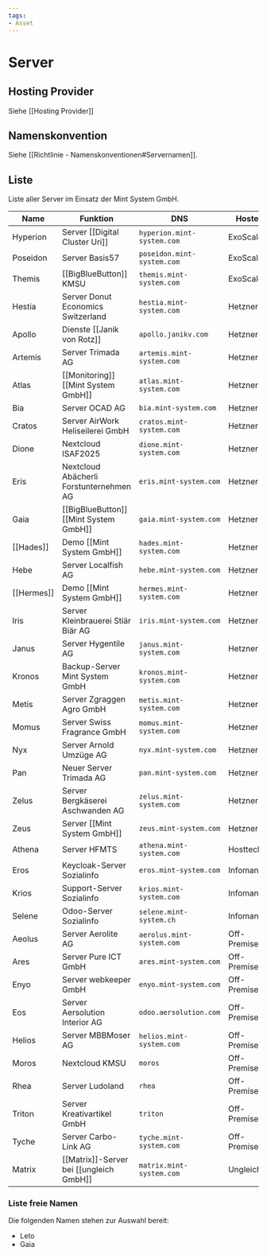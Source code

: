 ```yaml
---
tags:
- Asset
---
```

# Server

## Hosting Provider

Siehe [[Hosting Provider]]

## Namenskonvention

Siehe [[Richtlinie - Namenskonventionen#Servernamen]].

## Liste

Liste aller Server im Einsatz der Mint System GmbH.

| Name       | Funktion                                 | DNS                        | Hoster      |
| ---------- | ---------------------------------------- | -------------------------- | ----------- |
| Hyperion   | Server [[Digital Cluster Uri]]           | `hyperion.mint-system.com` | ExoScale    |
| Poseidon   | Server Basis57                           | `poseidon.mint-system.com` | ExoScale    |
| Themis     | [[BigBlueButton]] KMSU                   | `themis.mint-system.com`   | ExoScale    |
| Hestia     | Server Donut Economics Switzerland       | `hestia.mint-system.com`   | Hetzner     |
| Apollo     | Dienste [[Janik von Rotz]]               | `apollo.janikv.com`        | Hetzner     |
| Artemis    | Server Trimada AG                        | `artemis.mint-system.com`  | Hetzner     |
| Atlas      | [[Monitoring]] [[Mint System GmbH]]      | `atlas.mint-system.com`    | Hetzner     |
| Bia        | Server OCAD AG                           | `bia.mint-system.com`      | Hetzner     |
| Cratos     | Server AirWork Heliseilerei GmbH         | `cratos.mint-system.com`   | Hetzner     |
| Dione      | Nextcloud ISAF2025                       | `dione.mint-system.com`    | Hetzner     |
| Eris       | Nextcloud  Abächerli Forstunternehmen AG | `eris.mint-system.com`     | Hetzner     |
| Gaia       | [[BigBlueButton]] [[Mint System GmbH]]   | `gaia.mint-system.com`     | Hetzner     |
| [[Hades]]  | Demo [[Mint System GmbH]]                | `hades.mint-system.com`    | Hetzner     |
| Hebe       | Server Localfish AG                      | `hebe.mint-system.com`     | Hetzner     |
| [[Hermes]] | Demo [[Mint System GmbH]]                | `hermes.mint-system.com`   | Hetzner     |
| Iris       | Server Kleinbrauerei Stiär Biär AG       | `iris.mint-system.com`     | Hetzner     |
| Janus      | Server Hygentile AG                      | `janus.mint-system.com`    | Hetzner     |
| Kronos     | Backup-Server Mint System GmbH           | `kronos.mint-system.com`   | Hetzner     |
| Metis      | Server Zgraggen Agro GmbH                | `metis.mint-system.com`    | Hetzner     |
| Momus      | Server Swiss Fragrance GmbH              | `momus.mint-system.com`    | Hetzner     |
| Nyx        | Server Arnold Umzüge AG                  | `nyx.mint-system.com`      | Hetzner     |
| Pan        | Neuer Server Trimada AG                  | `pan.mint-system.com`      | Hetzner     |
| Zelus      | Server Bergkäserei Aschwanden AG         | `zelus.mint-system.com`    | Hetzner     |
| Zeus       | Server [[Mint System GmbH]]              | `zeus.mint-system.com`     | Hetzner     |
| Athena     | Server HFMTS                             | `athena.mint-system.com`   | Hosttech    |
| Eros       | Keycloak-Server Sozialinfo               | `eros.mint-system.com`     | Infomania   |
| Krios      | Support-Server Sozialinfo                | `krios.mint-system.com`    | Infomaniak  |
| Selene     | Odoo-Server Sozialinfo                   | `selene.mint-system.ch`    | Infomaniak  |
| Aeolus     | Server Aerolite AG                       | `aerolus.mint-system.com`  | Off-Premise |
| Ares       | Server Pure ICT GmbH                     | `ares.mint-system.com`     | Off-Premise |
| Enyo       | Server webkeeper GmbH                    | `enyo.mint-system.com`     | Off-Premise |
| Eos        | Server Aersolution Interior AG           | `odoo.aersolution.com`     | Off-Premise |
| Helios     | Server MBBMoser AG                       | `helios.mint-system.com`   | Off-Premise |
| Moros      | Nextcloud KMSU                           | `moros`                    | Off-Premise |
| Rhea       | Server Ludoland                          | `rhea`                     | Off-Premise |
| Triton     | Server Kreativartikel GmbH               | `triton`                   | Off-Premise |
| Tyche      | Server Carbo-Link AG                     | `tyche.mint-system.com`    | Off-Premise |
| Matrix     | [[Matrix]]-Server bei [[ungleich GmbH]]  | `matrix.mint-system.com`   | Ungleich    |

### Liste freie Namen

Die folgenden Namen stehen zur Auswahl bereit:

* Leto
* Gaia
